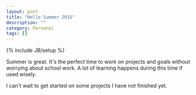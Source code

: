 ```yaml
---
layout: post
title: "Hello Summer 2015"
description: ""
category: Personal 
tags: []
---
```

{% include JB/setup %}


Summer is great. It's the perfect time to work on projects and goals without worrying about school work. A lot of learning happens during this time if used wisely. 

I can't wait to get started on some projects I have not finished yet. 
